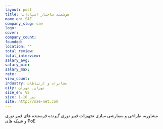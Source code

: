 ```yaml
---
layout: post
title: هوشمند ساختار اسپادانا
name_en: SAE
company_slug: sae
logo: 
cover: 
company_count:
founded:
location: ""
total_review: 
total_interview: 
salary_avg: 
salary_min: 
salary_max: 
rate: 
view_count: 
industry: مخابرات و ارتباطات
city: تهران, تهران
size_en: VS
size: 1-10 نفر
site: http://sae-net.com
---
```


مشاوره، طراحی و سفارشی سازی تجهیزات فیبر نوری گیرنده فرستنده های فیبر نوری و شبکه های PoE
